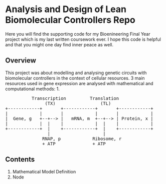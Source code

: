 # Analysis and Design of Lean Biomolecular Controllers Repo
Here you will find the supporting code for my Bioenineering Final Year project which is my last written coursework ever. I hope this code is helpful and that you might one day find inner peace as well.

## Overview
This project was about modelling and analysing genetic circuits with biomolecular controllers in the context of cellular resources. 3 main resources used in gene expression are analysed with mathematical and computational methods:
1. 

<pre>
          Transcription         Translation  
               (TX)                 (TL)  
+------------+       +------------+       +------------+  
|            |       |            |       |            |  
|  Gene, g   +--+--> |   mRNA, m  +--+--> | Protein, x |  
|            |  |    |            |  |    |            |  
+------------+  |    +------------+  |    +------------+  
                |                    |  
              RNAP, p            Ribosome, r  
              + ATP              + ATP  
</pre>

## Contents
1. Mathematical Model Definition
2. Node 
